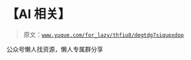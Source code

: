 # 【AI 相关】

> 原文：[`www.yuque.com/for_lazy/thfiu8/degtdg7siqupxdop`](https://www.yuque.com/for_lazy/thfiu8/degtdg7siqupxdop)



公众号懒人找资源，懒人专属群分享